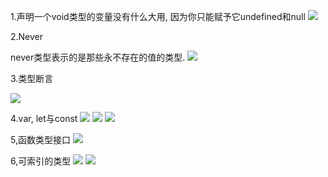 1.声明一个void类型的变量没有什么大用, 因为你只能赋予它undefined和null
![](assets/1.数据类型-125c2144.png)

2.Never

never类型表示的是那些永不存在的值的类型.
![](assets/1.数据类型-d038adc0.png)

3.类型断言

![](assets/1.数据类型-e8222e2a.png)

4.var, let与const
![](assets/1.数据类型-3a68a3c1.png)
![](assets/1.数据类型-7c76d063.png)
![](assets/1.数据类型-c2c4a98c.png)

5,函数类型接口
![](assets/1.数据类型-0b45f670.png)

6,可索引的类型
![](assets/1.数据类型-4fb57040.png)
![](assets/1.数据类型-6eba0f72.png)


